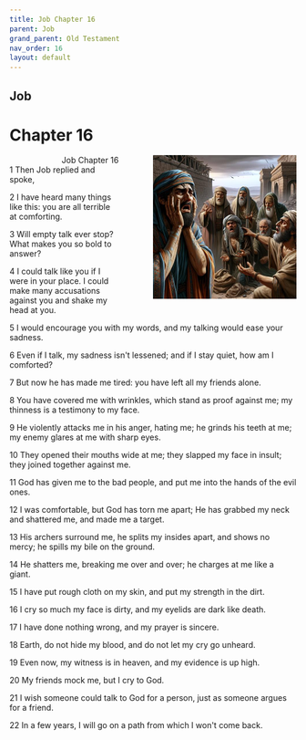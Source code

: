 ```yaml
---
title: Job Chapter 16
parent: Job
grand_parent: Old Testament
nav_order: 16
layout: default
---
```


## Job

# Chapter 16

<div style="clear: both; text-align: right;">
    <img src="/assets/Image/Job/500/16.jpg" alt="Job Chapter 16" class="chapter-image" style="max-width: 50%; height: auto; float: right; margin: 0 0 10px 10px; padding-left: 10%;">
    <figcaption style="font-size: 14px;">Job Chapter 16</figcaption>
</div>
1 Then Job replied and spoke,

2 I have heard many things like this: you are all terrible at comforting.

3 Will empty talk ever stop? What makes you so bold to answer?

4 I could talk like you if I were in your place. I could make many accusations against you and shake my head at you.

5 I would encourage you with my words, and my talking would ease your sadness.

6 Even if I talk, my sadness isn't lessened; and if I stay quiet, how am I comforted?

7 But now he has made me tired: you have left all my friends alone.

8 You have covered me with wrinkles, which stand as proof against me; my thinness is a testimony to my face.

9 He violently attacks me in his anger, hating me; he grinds his teeth at me; my enemy glares at me with sharp eyes.

10 They opened their mouths wide at me; they slapped my face in insult; they joined together against me.

11 God has given me to the bad people, and put me into the hands of the evil ones.

12 I was comfortable, but God has torn me apart; He has grabbed my neck and shattered me, and made me a target.

13 His archers surround me, he splits my insides apart, and shows no mercy; he spills my bile on the ground.

14 He shatters me, breaking me over and over; he charges at me like a giant.

15 I have put rough cloth on my skin, and put my strength in the dirt.

16 I cry so much my face is dirty, and my eyelids are dark like death.

17 I have done nothing wrong, and my prayer is sincere.

18 Earth, do not hide my blood, and do not let my cry go unheard.

19 Even now, my witness is in heaven, and my evidence is up high.

20 My friends mock me, but I cry to God.

21 I wish someone could talk to God for a person, just as someone argues for a friend.

22 In a few years, I will go on a path from which I won't come back.


